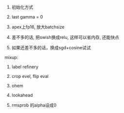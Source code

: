 1. 初始化方式 
1. last gamma = 0

2. apex上fp16, 放大batchsize

2. 差不多的话, 把swish换成relu, 这样可以省内存, 还能快点
3. 如果还差不多的话，换成sgd+cosine试试

mixup:

1. label refinery

2. crop evel, flip eval

3. ohem 

4. lookahead


5. rmsprob 的alpha设成0

